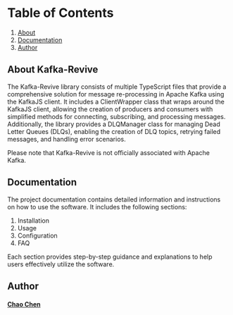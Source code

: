 # Table of Contents

1. [About](#about)
2. [Documentation](#documentation)
3. [Author](#author)

## About<a name="about"></a> Kafka-Revive

The Kafka-Revive library consists of multiple TypeScript files that provide a comprehensive solution for message re-processing in Apache Kafka using the KafkaJS client. It includes a ClientWrapper class that wraps around the KafkaJS client, allowing the creation of producers and consumers with simplified methods for connecting, subscribing, and processing messages. Additionally, the library provides a DLQManager class for managing Dead Letter Queues (DLQs), enabling the creation of DLQ topics, retrying failed messages, and handling error scenarios.

Please note that Kafka-Revive is not officially associated with Apache Kafka.

## Documentation<a name="documentation"></a>

The project documentation contains detailed information and instructions on how to use the software. It includes the following sections:

1. Installation
2. Usage
3. Configuration
4. FAQ

Each section provides step-by-step guidance and explanations to help users effectively utilize the software.

## Author<a name="author"></a>

#### [Chao Chen](https://github.com/cchen26)
